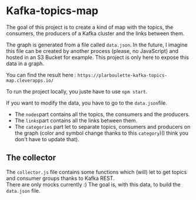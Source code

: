 # Kafka-topics-map 

The goal of this project is to create a kind of map with the topics, the consumers, the producers of a Kafka cluster and the links between them. 

The graph is generated from a file called `data.json`. In the future, I imagine this file can be created by another process (please, no JavaScript) and hosted in an S3 Bucket for example. This project is only here to expose this data in a graph. 

You can find the result here : `https://plarboulette-kafka-topics-map.cleverapps.io/` 

To run the project locally, you juste have to use `npm start`. 

If you want to modify the data, you have to go to the `data.json`file. 
- The `nodes`part contains all the topics, the consumers and the producers. 
- The `links`part contains all the links between them. 
- The `categories` part let to separate topics, consumers and producers on the graph (color and symbol change thanks to this `category`)(I think you don't have to update that). 


## The collector

The `collector.js` file contains some functions which (will) let to get topics and consumer groups thanks to Kafka REST.  
There are only mocks currently :) 
The goal is, with this data, to build the `data.json` file. 
